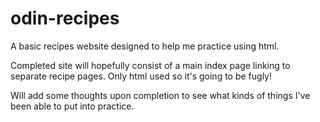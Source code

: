 # odin-recipes
A basic recipes website designed to help me practice using html.

Completed site will hopefully consist of a main index page linking to separate recipe pages. Only html used so it's going to be fugly!

Will add some thoughts upon completion to see what kinds of things I've been able to put into practice.